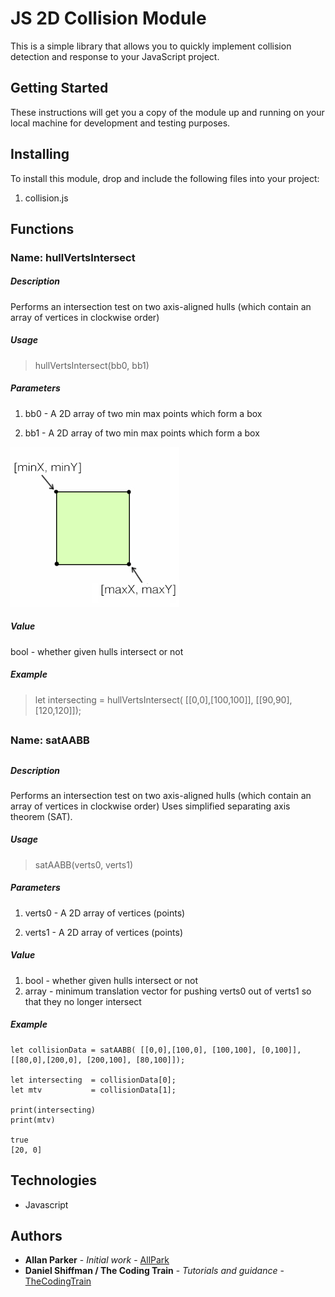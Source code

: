 # JS 2D Collision Module

This is a simple library that allows you to quickly implement collision detection and response to your JavaScript project. 

## Getting Started

These instructions will get you a copy of the module up and running on your local machine for development and testing purposes. 

## Installing

To install this module, drop and include the following files into your project: 
1. collision.js


## Functions 
### Name: hullVertsIntersect
##### Description

Performs an intersection test on two axis-aligned hulls (which contain an array of vertices in clockwise order)
##### Usage
> hullVertsIntersect(bb0, bb1)

##### Parameters

1. bb0 - A 2D array of two min max points which form a box

2. bb1 - A 2D array of two min max points which form a box

![Diagram of the min max box model](https://github.com/allpark/JS-2D-Collision-Module/blob/master/diagram_minmax.jpg)

##### Value
bool - whether given hulls intersect or not 

##### Example
> let intersecting = hullVertsIntersect( [[0,0],[100,100]], [[90,90],[120,120]]);


##
### Name: satAABB
##

##### Description

Performs an intersection test on two axis-aligned hulls (which contain an array of vertices in clockwise order)
Uses simplified separating axis theorem (SAT).

##### Usage
> satAABB(verts0, verts1)

##### Parameters

1. verts0 - A 2D array of vertices (points)

2. verts1 - A 2D array of vertices (points)

##### Value
1. bool  - whether given hulls intersect or not 
2. array - minimum translation vector for pushing verts0 out of verts1 so that they no longer intersect
##### Example
```
let collisionData = satAABB( [[0,0],[100,0], [100,100], [0,100]], [[80,0],[200,0], [200,100], [80,100]]);

let intersecting  = collisionData[0];
let mtv           = collisionData[1];

print(intersecting)
print(mtv)

true
[20, 0]
```

## Technologies

* Javascript

## Authors

* **Allan Parker** - *Initial work* - [AllPark](https://github.com/allpark)
* **Daniel Shiffman / The Coding Train** - *Tutorials and guidance* - [TheCodingTrain](https://github.com/CodingTrain)


